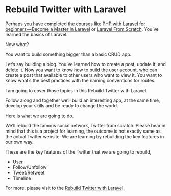 # Rebuild Twitter with Laravel

Perhaps you have completed the courses like [PHP with Laravel for beginners — Become a Master in Laravel](https://www.udemy.com/php-with-laravel-for-beginners-become-a-master-in-laravel/) or [Laravel From Scratch](https://laracasts.com/series/laravel-5-from-scratch). You’ve learned the basics of Laravel.

Now what?

You want to build something bigger than a basic CRUD app.

Let’s say building a blog. You’ve learned how to create a post, update it, and delete it. Now you want to know how to build the user account, who can create a post that available to other users who want to view it. You want to know what’s the best practices with the naming conventions for routes.

I am going to cover those topics in this Rebuild Twitter with Laravel.

Follow along and together we’ll build an interesting app, at the same time, develop your skills and be ready to change the world.

Here is what we are going to do.

We’ll rebuild the famous social network, Twitter from scratch. Please bear in mind that this is a project for learning, the outcome is not exactly same as the actual Twitter website. We are learning by rebuilding the key features in our own way.

These are the key features of the Twitter that we are going to rebuild,
* User
* Follow/Unfollow
* Tweet/Retweet
* Timeline

For more, please visit to the [Rebuild Twitter with Laravel](https://medium.com/@just4sky/rebuild-twitter-with-laravel-user-and-authentication-9b0adb392dc6).